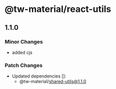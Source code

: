 # @tw-material/react-utils

## 1.1.0

### Minor Changes

- added cjs

### Patch Changes

- Updated dependencies []:
  - @tw-material/shared-utils@1.1.0
